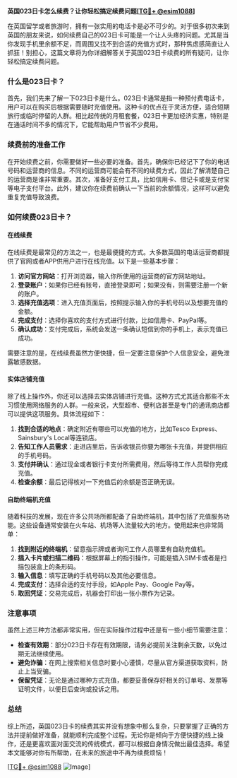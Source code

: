 **英国023日卡怎么续费？让你轻松搞定续费问题[[TG💪+ @esim1088](https://t.me/s/esim1088)]**

在英国留学或者旅游时，拥有一张实用的电话卡是必不可少的。对于很多初次来到英国的朋友来说，如何续费自己的023日卡可能是一个让人头疼的问题。尤其是当你发现手机里余额不足，而周围又找不到合适的充值方式时，那种焦虑感简直让人抓狂！别担心，这篇文章将为你详细解答关于英国023日卡续费的所有疑问，让你轻松搞定续费问题。

### 什么是023日卡？

首先，我们先来了解一下023日卡是什么。023日卡通常是指一种预付费电话卡，用户可以在购买后根据需要随时充值使用。这种卡的优点在于灵活方便，适合短期旅行或临时停留的人群。相比起传统的月租套餐，023日卡更加经济实惠，特别是在通话时间不多的情况下，它能帮助用户节省不少费用。

### 续费前的准备工作

在开始续费之前，你需要做好一些必要的准备。首先，确保你已经记下了你的电话号码和运营商的信息。不同的运营商可能会有不同的续费方式，因此了解清楚自己的运营商是谁非常重要。其次，准备好支付工具，比如信用卡、借记卡或是支付宝等电子支付平台。此外，建议你在续费前确认一下当前的余额情况，这样可以避免重复充值导致浪费。

### 如何续费023日卡？

#### 在线续费

在线续费是最常见的方法之一，也是最便捷的方式。大多数英国的电话运营商都提供了官网或者APP供用户进行在线充值。以下是一些基本步骤：

1. **访问官方网站**：打开浏览器，输入你所使用的运营商的官方网站地址。
2. **登录账户**：如果你已经有账号，直接登录即可；如果没有，则需要注册一个新的账户。
3. **选择充值选项**：进入充值页面后，按照提示输入你的手机号码以及想要充值的金额。
4. **完成支付**：选择你喜欢的支付方式进行付款，比如信用卡、PayPal等。
5. **确认成功**：支付完成后，系统会发送一条确认短信到你的手机上，表示充值已成功。

需要注意的是，在线续费虽然方便快捷，但一定要注意保护个人信息安全，避免泄露敏感数据。

#### 实体店铺充值

除了线上操作外，你还可以选择去实体店铺进行充值。这种方式尤其适合那些不太习惯使用网络服务的人群。一般来说，大型超市、便利店甚至是专门的通讯商店都可以提供这项服务。具体流程如下：

1. **找到合适的地点**：确定附近有哪些可以充值的地方，比如Tesco Express、Sainsbury's Local等连锁店。
2. **告知工作人员需求**：走进店里后，告诉收银员你要为哪张卡充值，并提供相应的手机号码。
3. **支付并确认**：通过现金或者银行卡支付所需费用，然后等待工作人员帮你完成充值。
4. **检查余额**：最后记得核对一下充值后的余额是否正确无误。

#### 自助终端机充值

随着科技的发展，现在许多公共场所都配备了自助终端机，其中包括了充值服务功能。这些设备通常安装在火车站、机场等人流量较大的地方。使用起来也非常简单：

1. **找到附近的终端机**：留意指示牌或者询问工作人员哪里有自助充值机。
2. **插入卡片或扫描二维码**：根据屏幕上的指引操作，可能是插入SIM卡或者是扫描包装盒上的条形码。
3. **输入信息**：填写正确的手机号码以及其他必要信息。
4. **完成支付**：选择合适的支付手段，如Apple Pay、Google Pay等。
5. **取回凭证**：交易完成后，机器会打印出一张小票作为记录。

### 注意事项

虽然上述三种方法都非常实用，但在实际操作过程中还是有一些小细节需要注意：

- **检查有效期**：部分023日卡存在有效期限，请务必提前关注剩余天数，以免过期无法继续使用。
- **避免诈骗**：在网上搜索相关信息时要小心谨慎，尽量从官方渠道获取资料，防止上当受骗。
- **保留凭证**：无论是通过哪种方式充值，都要妥善保存好相关的订单号、发票等证明文件，以便日后查询或投诉之用。

### 总结

综上所述，英国023日卡的续费其实并没有想象中那么复杂，只要掌握了正确的方法并提前做好准备，就能顺利完成整个过程。无论你是倾向于方便快捷的线上操作，还是更喜欢面对面交流的传统模式，都可以根据自身情况做出最佳选择。希望本文能够对你有所帮助，在未来的旅途中不再为续费烦恼！

[[TG💪+ @esim1088](https://t.me/s/esim1088) ![Image](https://i.postimg.cc/4NQfJmqS/Snipaste-2025-05-13-00-14-12.png)]